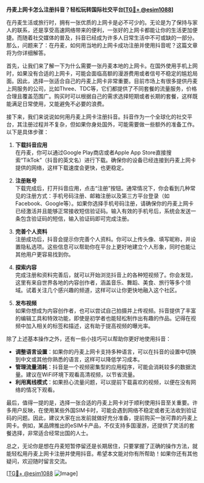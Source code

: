 **丹麦上网卡怎么注册抖音？轻松玩转国际社交平台[[TG💪+ @esim1088](https://t.me/s/esim1088)]**

在丹麦生活或旅行时，拥有一张优质的上网卡是必不可少的。无论是为了保持与家人的联系，还是享受高速网络带来的便利，一张好的上网卡都能让你的生活更加便捷。而随着社交媒体的普及，抖音已经成为许多人日常生活中不可或缺的一部分。那么，问题来了：在丹麦，如何用当地的上网卡成功注册并使用抖音呢？这篇文章将为你详细解答。

首先，让我们来了解一下为什么需要一张丹麦本地的上网卡。在国外使用手机上网时，如果没有合适的上网卡，可能会面临高额的漫游费用或者信号不稳定的尴尬局面。因此，选择一张适合自己的丹麦上网卡非常重要。目前市场上有很多提供丹麦上网服务的公司，比如Three、TDC等，它们都提供了不同套餐的流量服务，价格合理且覆盖范围广。购买时可以根据自己的需求选择短期或者长期的套餐，这样既能满足日常使用，又能避免不必要的浪费。

接下来，我们来说说如何用丹麦上网卡注册抖音。抖音作为一个全球化的社交平台，其注册过程并不复杂，但如果你身处国外，可能需要做一些额外的准备工作。以下是具体步骤：

1. **下载抖音应用**  
   在丹麦，你可以通过Google Play商店或者Apple App Store直接搜索“TikTok”（抖音的英文名）进行下载。确保你的设备已经连接到丹麦上网卡提供的网络，这样下载速度会更快，也更稳定。

2. **注册账号**  
   下载完成后，打开抖音应用，点击“注册”按钮。通常情况下，你会看到几种常见的注册方式：手机号码注册、邮箱注册以及第三方平台登录（如Facebook、Google等）。如果你选择手机号码注册，请确保你的丹麦上网卡已经激活并且能够正常接收短信验证码。输入有效的手机号后，系统会发送一条包含验证码的短信，输入验证码即可完成注册。

3. **完善个人资料**  
   注册成功后，抖音会提示你完善个人资料。你可以上传头像、填写昵称，并设置隐私选项。这些信息可以帮助你在平台上更好地建立个人形象，同时也能让其他用户更容易找到你。

4. **探索内容**  
   完成注册和资料完善后，就可以开始浏览抖音上的各种短视频了。你会发现，这里有来自世界各地的内容创作者，涵盖音乐、舞蹈、美食、旅行等多个领域。试着关注几个感兴趣的频道，这样可以让你更快地融入这个社区。

5. **发布视频**  
   如果你想成为内容创作者，也可以尝试自己拍摄并上传视频。抖音提供了丰富的编辑工具和特效功能，即使是初学者也能轻松制作出有趣的作品。记得在视频中加入相关的标签和描述，这有助于提高视频的曝光率。

除了上述基本操作之外，还有一些小技巧可以帮助你更好地使用抖音：

- **调整语言设置**：如果你的丹麦上网卡支持多种语言，可以在抖音的设置中切换到中文或其他你熟悉的语言，这样可以降低学习成本。
- **管理流量消耗**：抖音是一个视频密集型的应用程序，可能会消耗较多的数据流量。建议在WiFi环境下观看高清视频，以节省流量。
- **利用离线模式**：如果担心流量问题，可以提前下载喜欢的视频，以便在没有网络的情况下观看。

最后，值得一提的是，选择一张合适的丹麦上网卡对于顺利使用抖音至关重要。许多用户反映，在使用某些外国SIM卡时，可能会遇到网络不稳定或者无法收到验证码的问题。因此，建议大家在出发前就做好充分准备，提前购买一张可靠的丹麦上网卡。例如，某品牌推出的eSIM卡产品，不仅支持多国漫游，还提供了灵活的套餐选择，非常适合经常出国的人士。

总之，无论你是想在丹麦短暂停留还是长期居住，只要掌握了正确的操作方法，就能轻松用丹麦上网卡注册并使用抖音。希望本文能对你有所帮助！如果你还有其他疑问，欢迎随时留言交流。

[[TG💪+ @esim1088](https://t.me/s/esim1088) ![Image](https://i.postimg.cc/4NQfJmqS/Snipaste-2025-05-13-00-14-12.png)]